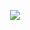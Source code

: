 <p align="center">
  <img src="![image](https://github.com/user-attachments/assets/15d24fd2-5083-48a7-90d8-19d6b18e6498)
">
</p>
